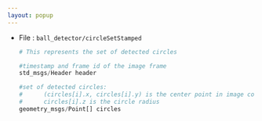 ```yaml
---
layout: popup
---
```


- File : `ball_detector/circleSetStamped`

  ```py
  # This represents the set of detected circles

  #timestamp and frame id of the image frame
  std_msgs/Header header

  #set of detected circles:
  #      (circles[i].x, circles[i].y) is the center point in image coordinates
  #      circles[i].z is the circle radius
  geometry_msgs/Point[] circles
  ```
